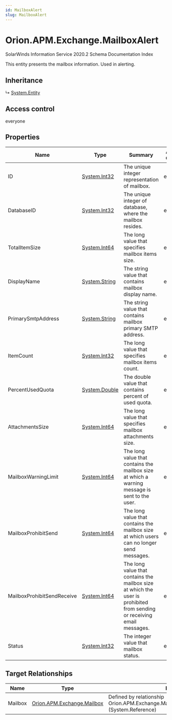 ```yaml
---
id: MailboxAlert
slug: MailboxAlert
---
```


# Orion.APM.Exchange.MailboxAlert

SolarWinds Information Service 2020.2 Schema Documentation Index

This entity presents the mailbox information. Used in alerting.

## Inheritance

↳ [System.Entity](./../System/Entity)

## Access control

everyone

## Properties

| Name | Type | Summary | Access Control |
| ------ | ------ | ------ | ------ |
| ID | [System.Int32](https://docs.microsoft.com/en-us/dotnet/api/system.int32) | The unique integer representation of mailbox. | everyone |
| DatabaseID | [System.Int32](https://docs.microsoft.com/en-us/dotnet/api/system.int32) | The unique integer of database, where the mailbox resides. | everyone |
| TotalItemSize | [System.Int64](https://docs.microsoft.com/en-us/dotnet/api/system.int64) | The long value that specifies mailbox items size. | everyone |
| DisplayName | [System.String](https://docs.microsoft.com/en-us/dotnet/api/system.string) | The string value that contains mailbox display name. | everyone |
| PrimarySmtpAddress | [System.String](https://docs.microsoft.com/en-us/dotnet/api/system.string) | The string value that contains mailbox primary SMTP address. | everyone |
| ItemCount | [System.Int32](https://docs.microsoft.com/en-us/dotnet/api/system.int32) | The long value that specifies mailbox items count. | everyone |
| PercentUsedQuota | [System.Double](https://docs.microsoft.com/en-us/dotnet/api/system.double) | The double value that contains percent of used quota. | everyone |
| AttachmentsSize | [System.Int64](https://docs.microsoft.com/en-us/dotnet/api/system.int64) | The long value that specifies mailbox attachments size. | everyone |
| MailboxWarningLimit | [System.Int64](https://docs.microsoft.com/en-us/dotnet/api/system.int64) | The long value that contains the mailbox size at which a warning message is sent to the user. | everyone |
| MailboxProhibitSend | [System.Int64](https://docs.microsoft.com/en-us/dotnet/api/system.int64) | The long value that contains the mailbox size at which users can no longer send messages. | everyone |
| MailboxProhibitSendReceive | [System.Int64](https://docs.microsoft.com/en-us/dotnet/api/system.int64) | The long value that contains the mailbox  size at which the user is prohibited from sending or receiving email messages. | everyone |
| Status | [System.Int32](https://docs.microsoft.com/en-us/dotnet/api/system.int32) | The integer value that mailbox status. | everyone |

## Target Relationships

| Name | Type | Notes |
| ------ | ------ | ------ |
| Mailbox | [Orion.APM.Exchange.Mailbox](./../Orion.APM.Exchange/Mailbox) | Defined by relationship Orion.APM.Exchange.MailboxAlertReferencesMailbox (System.Reference) |

